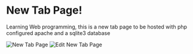 New Tab Page!
==========
Learning Web programming, this is a new tab page to be hosted with php configured apache and a sqlite3 database

![New Tab Page](http://i.imgur.com/PX0osmt.png)
![Edit New Tab Page](http://i.imgur.com/eO9jALR.png)
